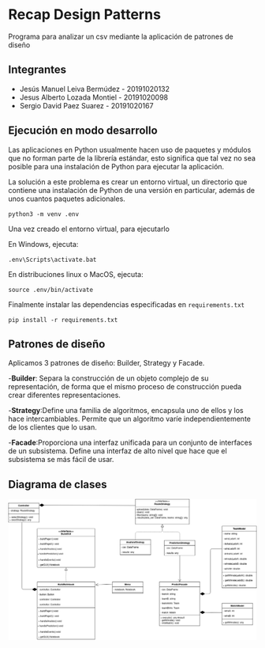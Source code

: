 # Recap Design Patterns

Programa para analizar un csv mediante la aplicación de patrones de diseño

## Integrantes
- Jesús Manuel Leiva Bermúdez - 20191020132
- Jesus Alberto Lozada Montiel - 20191020098
- Sergio David Paez Suarez - 20191020167

## Ejecución en modo desarrollo

Las aplicaciones en Python usualmente hacen uso de paquetes y módulos que no forman parte de la librería estándar, esto significa que tal vez no sea posible para una instalación de Python para ejecutar la aplicación.

La solución a este problema es crear un entorno virtual, un directorio que contiene una instalación de Python de una versión en particular, además de unos cuantos paquetes adicionales.

```console
python3 -m venv .env
```

Una vez creado el entorno virtual, para ejecutarlo

En Windows, ejecuta:

```console
.env\Scripts\activate.bat
```

En distribuciones linux o MacOS, ejecuta:
```console
source .env/bin/activate
```

Finalmente instalar las dependencias especificadas en `requirements.txt`

```console
pip install -r requirements.txt
```

## Patrones de diseño

Aplicamos 3 patrones de diseño: Builder, Strategy y Facade.

-**Builder**:     Separa la construcción de un objeto complejo de su representación, de forma que el mismo proceso de construcción pueda crear diferentes representaciones.

-**Strategy**:Define una familia de algoritmos, encapsula uno de ellos y los hace intercambiables. Permite que un algoritmo varíe independientemente de los clientes que lo usan.

-**Facade**:Proporciona una interfaz unificada para un conjunto de interfaces de un subsistema. Define una interfaz de alto nivel que hace que el subsistema se más fácil de usar.


## Diagrama de clases

![Diagrama_clases](docs/Patrones.png)
